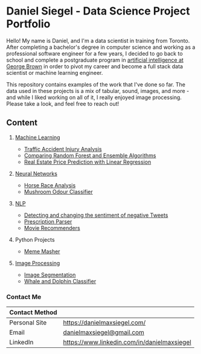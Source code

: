 # Daniel Siegel - Data Science Project Portfolio
Hello! My name is Daniel, and I'm a data scientist in training from Toronto. After completing a bachelor's degree in computer science and working as a professional software engineer for a few years, I decided to go back to school and complete a postgraduate program in [artificial intelligence at George Brown](https://www.georgebrown.ca/programs/applied-ai-solutions-development-program-t431) in order to pivot my career and become a full stack data scientist or machine learning engineer.

This repository contains examples of the work that I've done so far. The data used in these projects is a mix of tabular, sound, images, and more - and while I liked working on all of it, I really enjoyed image processing. Please take a look, and feel free to reach out!

## Content

1. [Machine Learning](https://github.com/danielmaxsiegel/Data-Science/tree/main/machine_learning)
    - [Traffic Accident Injury Analysis](https://github.com/AI-at-GBC/ksi_analysis)
    - [Comparing Random Forest and Ensemble Algorithms](https://github.com/danielmaxsiegel/data-science/tree/main/machine_learning/comparing_random_forests_and_ensemble.ipynb)
    - [Real Estate Price Prediction with Linear Regression](https://github.com/danielmaxsiegel/data-science/tree/main/machine_learning/real_estate_price_prediction_linear_regression.ipynb)

2. [Neural Networks](https://github.com/danielmaxsiegel/Data-Science/tree/main/neural_networks)
    - [Horse Race Analysis](https://github.com/AI-at-GBC/Woodbine-Racetrack)
    - [Mushroom Odour Classifier](https://github.com/danielmaxsiegel/data-science/tree/main/neural_networks/mushrooms.ipynb)

3. [NLP](https://github.com/danielmaxsiegel/Data-Science/tree/main/nlp)
    - [Detecting and changing the sentiment of negative Tweets](https://github.com/AI-at-GBC/tweet-analysis)
    - [Prescription Parser](https://github.com/danielmaxsiegel/data-science/tree/main/nlp/prescription_parser.ipynb)
    - [Movie Recommenders](https://github.com/danielmaxsiegel/data-science/tree/main/nlp/movie_recommenders.ipynb)

4. Python Projects
    - [Meme Masher](https://github.com/danielmaxsiegel/meme-masher)

5. [Image Processing](https://github.com/danielmaxsiegel/Data-Science/tree/main/image_processing)
    - [Image Segmentation](https://github.com/danielmaxsiegel/data-science/tree/main/image_processing/image_segmentation.ipynb)
    - [Whale and Dolphin Classifier](https://github.com/danielmaxsiegel/kaggle-happywhale)

### Contact Me

| Contact Method |  |
| --- | --- |
| Personal Site | https://danielmaxsiegel.com/ |
| Email | danielmaxsiegel@gmail.com |
| LinkedIn | https://www.linkedin.com/in/danielmaxsiegel |
